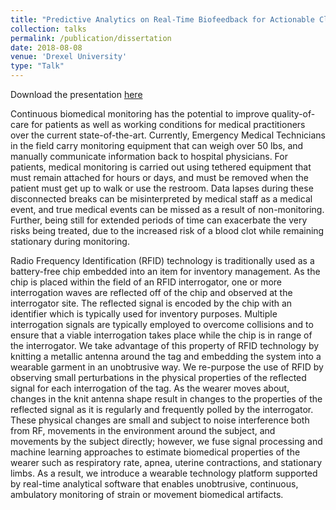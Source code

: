 ```yaml
---
title: "Predictive Analytics on Real-Time Biofeedback for Actionable Classification of Activity State"
collection: talks
permalink: /publication/dissertation
date: 2018-08-08
venue: 'Drexel University'
type: "Talk"
---
```

Download the presentation [here](/files/mongan-dissertation-presentation.pdf)

Continuous biomedical monitoring has the potential to improve quality-of-care for patients as well as working conditions for medical practitioners over the current state-of-the-art. Currently, Emergency Medical Technicians in the field carry monitoring equipment that can weigh over 50 lbs, and manually communicate information back to hospital physicians.  For patients, medical monitoring is carried out using tethered equipment that must remain attached for hours or days, and must be removed when the patient must get up to walk or use the restroom.  Data lapses during these disconnected breaks can be misinterpreted by medical staff as a medical event, and true medical events can be missed as a result of non-monitoring.  Further, being still for extended periods of time can exacerbate the very risks being treated, due to the increased risk of a blood clot while remaining stationary during monitoring.  

Radio Frequency Identification (RFID) technology is traditionally used as a battery-free chip embedded into an item for inventory management.  As the chip is placed within the field of an RFID interrogator, one or more interrogation waves are reflected off of the chip and observed at the interrogator site.  The reflected signal is encoded by the chip with an identifier which is typically used for inventory purposes.  Multiple interrogation signals are typically employed to overcome collisions and to ensure that a viable interrogation takes place while the chip is in range of the interrogator.  We take advantage of this property of RFID technology by knitting a metallic antenna around the tag and embedding the system into a wearable garment in an unobtrusive way.  We re-purpose the use of RFID by observing small perturbations in the physical properties of the reflected signal for each interrogation of the tag.  As the wearer moves about, changes in the knit antenna shape result in changes to the properties of the reflected signal as it is regularly and frequently polled by the interrogator.  These physical changes are small and subject to noise interference both from RF, movements in the environment around the subject, and movements by the subject directly; however, we fuse signal processing and machine learning approaches to estimate biomedical properties of the wearer such as respiratory rate, apnea, uterine contractions, and stationary limbs.  As a result, we introduce a wearable technology platform supported by real-time analytical software that enables unobtrusive, continuous, ambulatory monitoring of strain or movement biomedical artifacts.